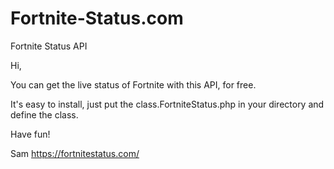 # Fortnite-Status.com
Fortnite Status API

Hi,

You can get the live status of Fortnite with this API, for free.

It's easy to install, just put the class.FortniteStatus.php in your directory and define the class.

Have fun!

Sam
https://fortnitestatus.com/
